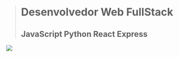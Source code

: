 
> # Desenvolvedor Web FullStack
> ## JavaScript Python React Express

 ![](https://upload.wikimedia.org/wikipedia/commons/thumb/9/99/Unofficial_JavaScript_logo_2.svg/260px-Unofficial_JavaScript_logo_2.svg.png)
